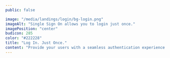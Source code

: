 ```yaml
---
public: false

image: "/media/landings/login/bg-login.png"
imageAlt: "Single Sign On allows you to login just once."
imagePosition: "center"
budicon: 285
color: "#222228"
title: "Log In. Just Once."
content: "Provide your users with a seamless authentication experience when they navigate either through the applications you built and/or third party apps. Don’t make either your internal employees nor your external users have to go through the hassle of maintaining and remembering yet another credential."
---
```

